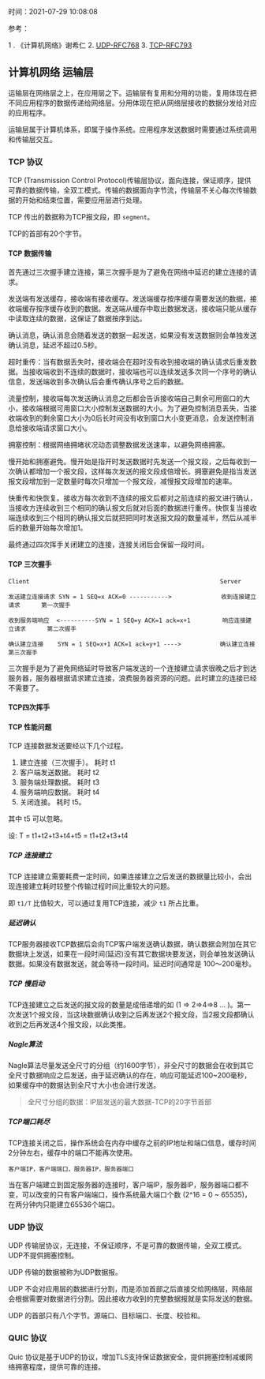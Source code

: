时间：2021-07-29 10:08:08

参考：

1 .  《计算机网络》谢希仁
2. [UDP-RFC768](https://datatracker.ietf.org/doc/html/rfc768)
3. [TCP-RFC793](https://datatracker.ietf.org/doc/html/rfc793)


## 计算机网络 运输层

运输层在网络层之上，在应用层之下。运输层有复用和分用的功能，复用体现在把不同应用程序的数据传递给网络层。分用体现在把从网络层接收的数据分发给对应的应用程序。

运输层属于计算机体系，即属于操作系统。应用程序发送数据时需要通过系统调用和传输层交互。

### TCP 协议

TCP (Transmission Control Protocol)传输层协议，面向连接，保证顺序，提供可靠的数据传输，全双工模式。传输的数据面向字节流，传输层不关心每次传输数据的开始和结束位置，需要应用层进行处理。

TCP 传出的数据称为TCP报文段，即 `segment`。

TCP的首部有20个字节。

#### TCP 数据传输

首先通过三次握手建立连接，第三次握手是为了避免在网络中延迟的建立连接的请求。

发送端有发送缓存，接收端有接收缓存。发送端缓存按序缓存需要发送的数据，接收端缓存按序缓存收到的数据。发送端从缓存中取出数据发送，接收端只能从缓存中读取连续的数据，这保证了数据按序到达。

确认消息，确认消息会随着发送的数据一起发送，如果没有发送数据则会单独发送确认消息，延迟不超过0.5秒。

超时重传：当有数据丢失时，接收端会在超时没有收到接收端的确认请求后重发数据。当接收端收到不连续的数据时，接收端也可以连续发送多次同一个序号的确认信息，发送端收到多次确认后会重传确认序号之后的数据。

流量控制，接收端每次发送确认消息之后都会告诉接收端自己剩余可用窗口的大小，接收端根据可用窗口大小控制发送数据的大小。为了避免控制消息丢失，当接收端收到的剩余窗口大小为0后长时间没有收到窗口大小变更消息，会发送控制消息给接收端请求窗口大小。

拥塞控制：根据网络拥堵状况动态调整数据发送速率，以避免网络拥塞。

慢开始和拥塞避免。慢开始是指开时发送数据时先发送一个报文段，之后每收到一次确认都增加一个报文段，这样每次发送的报文段成倍增长。拥塞避免是指当发送报文段增加到一定数量时每次只增加一个报文段，减慢报文段增加的速率。

快重传和快恢复。接收方每次收到不连续的报文后都对之前连续的报文进行确认，当接收方连续收到三个相同的确认报文后就对后面的数据进行重传。快恢复当接收端连续收到三个相同的确认报文后就把把同时发送报文段的数量减半，然后从减半后的数量开始每次增加1。

最终通过四次挥手关闭建立的连接，连接关闭后会保留一段时间。

#### TCP 三次握手

```
Client                                                      Server

发送建立连接请求 SYN = 1 SEQ=x ACK=0 ----------->              收到连接建立请求      第一次握手   

收到服务端响应  <----------SYN = 1 SEQ=y ACK=1 ack=x+1         响应连接建立请求      第二次握手
              
确认建立连接    SYN = 1 SEQ=x+1 ACK=1 ack=y+1 ---->           确认建立连接          第三次握手    
```

三次握手是为了避免网络延时导致客户端发送的一个连接建立请求很晚之后才到达服务器，服务器根据请求建立连接，浪费服务器资源的问题。此时建立的连接已经不需要了。

#### TCP四次挥手

#### TCP 性能问题

TCP 连接数据发送要经以下几个过程。

1. 建立连接（三次握手）。 耗时 t1
2. 客户端发送数据。            耗时 t2
3. 服务端处理数据。            耗时 t3
4. 服务端响应数据。            耗时 t4
5. 关闭连接。                        耗时 t5。

其中 t5 可以忽略。

设: T = t1+t2+t3+t4+t5 = t1+t2+t3+t4

##### TCP 连接建立

TCP 连接建立需要耗费一定时间，如果连接建立之后发送的数据量比较小，会出现连接建立耗时较整个传输过程时间比重较大的问题。

即 `t1/T` 比值较大，可以通过复用TCP连接，减少 `t1` 所占比重。

##### 延迟确认

TCP服务器接收TCP数据后会向TCP客户端发送确认数据，确认数据会附加在其它数据块上发送，如果在一段时间(延迟)没有其它数据块要发送，则会单独发送确认数据。如果没有数据发送，就会等待一段时间。延迟时间通常是 100～200毫秒。

##### TCP 慢启动

TCP连接建立之后发送的报文段的数量是成倍递增的如 (1 => 2=>4=>8 ... )。第一次发送1个报文段，当这块数据确认收到之后再发送2个报文段，当2报文段都确认收到之后再发送4个报文段，以此类推。

##### Nagle算法

Nagle算法尽量发送全尺寸的分组（约1600字节），非全尺寸的数据会在收到其它全尺寸数据响应之后发送，由于延迟确认的存在，响应可能延迟100~200毫秒，如果缓存中的数据达到全尺寸大小也会进行发送。

> 全尺寸分组的数据：IP层发送的最大数据-TCP的20字节首部

##### TCP端口耗尽

TCP连接关闭之后，操作系统会在内存中缓存之前的IP地址和端口信息，缓存时间2分钟左右，缓存中的端口不能再次使用。

`客户端IP，客户端端口，服务器IP，服务器端口`

当在客户端建立到固定服务器的连接时，客户端IP，服务器IP，服务器端口都不变，可以改变的只有客户端端口，操作系统最大端口个数 (2^16 = 0 ~ 65535)，在两分钟内只能建立65536个端口。


### UDP 协议

UDP 传输层协议，无连接，不保证顺序，不是可靠的数据传输，全双工模式。UDP不提供拥塞控制。

UDP 传输的数据被称为UDP数据报。

UDP 不会对应用层的数据进行分割，而是添加首部之后直接交给网络层，网络层会根据需要对数据进行分割。因此接收方收到的完整数据报就是实际发送的数据。

UDP 的首部只有八个字节。源端口、目标端口、长度、校验和。

### QUIC 协议

Quic 协议是基于UDP的协议，增加TLS支持保证数据安全，提供拥塞控制减缓网络拥塞程度，提供可靠的连接。


